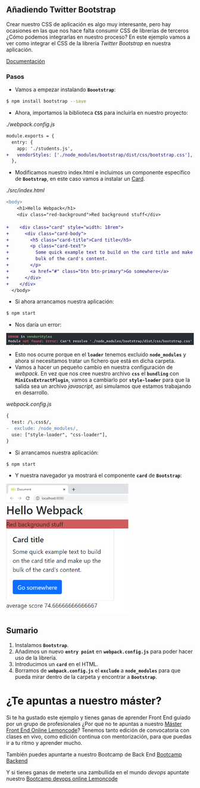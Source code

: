 ## Añadiendo Twitter Bootstrap

Crear nuestro CSS de aplicación es algo muy interesante, pero hay ocasiones en las que nos hace falta consumir CSS de librerías de terceros ¿Cómo podemos integrarlas en nuestro proceso? En este ejemplo vamos a ver como integrar el CSS de la librería _Twitter Bootstrap_ en nuestra aplicación.

[Documentación](https://getbootstrap.com/docs/5.0/getting-started/introduction/)

### Pasos

- Vamos a empezar instalando **`Boootstrap`**:

```bash
$ npm install bootstrap --save
```

- Ahora, importamos la biblioteca **`CSS`** para incluirla en nuestro proyecto:

_./webpack.config.js_

```diff
module.exports = {
  entry: {
    app: './students.js',
+   vendorStyles: ['./node_modules/bootstrap/dist/css/bootstrap.css'],
  },
```

- Modificamos nuestro index.html e incluimos un componente específico de **`Bootstrap`**, en este caso vamos a instalar un [Card](https://getbootstrap.com/docs/5.0/components/card/).

_./src/index.html_

```diff
<body>
    <h1>Hello Webpack</h1>
    <div class="red-background">Red background stuff</div>

+    <div class="card" style="width: 18rem">
+      <div class="card-body">
+        <h5 class="card-title">Card title</h5>
+        <p class="card-text">
+          Some quick example text to build on the card title and make up the
+          bulk of the card's content.
+        </p>
+        <a href="#" class="btn btn-primary">Go somewhere</a>
+      </div>
+    </div>
  </body>
```

- Si ahora arrancamos nuestra aplicación:

```bash
$ npm start
```

- Nos daría un error:

![error-bootstrap](./content/error-bootstrap.PNG)

- Esto nos ocurre porque en el **`loader`** tenemos excluido **`node_modules`** y ahora sí necesitamos tratar un fichero que está en dicha carpeta.
- Vamos a hacer un pequeño cambio en nuestra configuración de _webpack_. En vez que nos cree nuestro archivo **`css`** el **`bundling`** con **`MiniCssExtractPlugin`**, vamos a cambiarlo por **`style-loader`** para que la salida sea un archivo _javascript_, así simulamos que estamos trabajando en desarrollo.

_webpack.config.js_

```diff
{
  test: /\.css$/,
-  exclude: /node_modules/,
  use: ["style-loader", "css-loader"],
}
```

- Si arrancamos nuestra aplicación:

```bash
$ npm start
```

- Y nuestra navegador ya mostrará el componente **`card`** de **`Bootstrap`**:

<img src="./content/bootstrap.png" alt="bootstrap" style="zoom:67%;" />

## Sumario

1. Instalamos **`Bootstrap`**.
2. Añadimos un nuevo **`entry point`** en **`webpack.config.js`** para poder hacer uso de la librería.
3. Introducimos un **`card`** en el HTML.
4. Borramos de **`webpack.config.js`** el **`exclude`** a **`node_modules`** para que pueda mirar dentro de la carpeta y encontrar a **`Bootstrap`**.

# ¿Te apuntas a nuestro máster?

Si te ha gustado este ejemplo y tienes ganas de aprender Front End
guiado por un grupo de profesionales ¿Por qué no te apuntas a
nuestro [Máster Front End Online Lemoncode](https://lemoncode.net/master-frontend#inicio-banner)? Tenemos tanto edición de convocatoria
con clases en vivo, como edición continua con mentorización, para
que puedas ir a tu ritmo y aprender mucho.

También puedes apuntarte a nuestro Bootcamp de Back End [Bootcamp Backend](https://lemoncode.net/bootcamp-backend#inicio-banner)

Y si tienes ganas de meterte una zambullida en el mundo _devops_
apuntate nuestro [Bootcamp devops online Lemoncode](https://lemoncode.net/bootcamp-devops#bootcamp-devops/inicio)